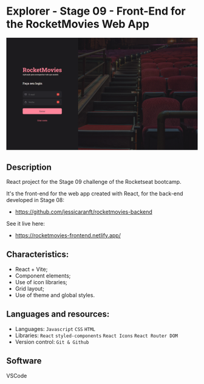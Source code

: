 # Explorer - Stage 09 - Front-End for the RocketMovies Web App

![preview](https://github.com/jessicaranft/rocketmovies-frontend/blob/main/.github/preview-signin.png)

## Description
React project for the Stage 09 challenge of the Rocketseat bootcamp.

It's the front-end for the web app created with React, for the back-end developed in Stage 08:
- https://github.com/jessicaranft/rocketmovies-backend

See it live here:
- https://rocketmovies-frontend.netlify.app/

## Characteristics:
- React + Vite;
- Component elements;
- Use of icon libraries;
- Grid layout;
- Use of theme and global styles.

## Languages and resources:

- Languages: `Javascript` `CSS` `HTML`
- Libraries: `React` `styled-components` `React Icons` `React Router DOM`
- Version control: `Git & Github`

## Software

VSCode
